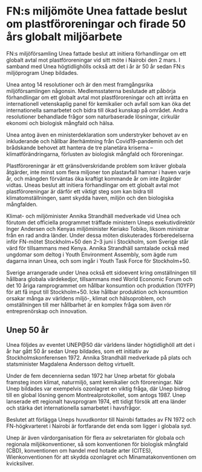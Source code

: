 # FN:s miljömöte Unea fattade beslut om plastföroreningar och firade 50 års globalt miljöarbete

FN:s miljöförsamling Unea fattade beslut att initiera förhandlingar om ett globalt avtal mot plastföroreningar vid sitt möte i Nairobi den 2 mars. I samband med Unea högtidlighölls också att det i år är 50 år sedan FN:s miljöprogram Unep bildades.

Unea antog 14 resolutioner och är den mest framgångsrika miljöförsamlingen någonsin. Medlemsstaterna beslutade att påbörja förhandlingar om ett globalt avtal mot plastföroreningar och att inrätta en internationell vetenskaplig panel för kemikalier och avfall som kan öka det internationella samarbetet och bidra till ökad kunskap på området. Andra resolutioner behandlade frågor som naturbaserade lösningar, cirkulär ekonomi och biologisk mångfald och hälsa.

Unea antog även en ministerdeklaration som understryker behovet av en inkluderande och hållbar återhämtning från Covid19-pandemin och det brådskande behovet att hantera de tre planetära kriserna – klimatförändringarna, förlusten av biologisk mångfald och föroreningar.

Plastföroreningar är ett gränsöverskridande problem som kräver globala åtgärder, inte minst som flera miljoner ton plastavfall hamnar i haven varje år, och mängden förväntas öka kraftigt kommande år om inte åtgärder vidtas. Uneas beslut att initiera förhandlingar om ett globalt avtal mot plastföroreningar är därför ett viktigt steg som kan bidra till klimatomställningen, samt skydda haven, miljön och den biologiska mångfalden.

Klimat- och miljöminister Annika Strandhäll medverkade vid Unea och förutom det officiella programmet träffade ministern Uneps exekutivdirektör Inger Andersen och Kenyas miljöminister Keriako Tobiko, liksom ministrar från en rad andra länder. Under dessa möten diskuterades förberedelserna inför FN-mötet Stockholm+50 den 2–3 juni i Stockholm, som Sverige står värd för tillsammans med Kenya. Annika Strandhäll samtalade också med ungdomar som deltog i Youth Environment Assembly, som ägde rum dagarna innan Unea, och som ingår i Youth Task Force för Stockholm+50.

Sverige arrangerade under Unea också ett sidoevent kring omställningen till hållbara globala värdekedjor, tillsammans med World Economic Forum och det 10 åriga ramprogrammet om hållbar konsumtion och produktion (10YFP) för att få input till Stockholm+50. Icke hållbar produktion och konsumtion orsakar många av världens miljö-, klimat och hälsoproblem, och omställningen till mer hållbarhet är en komplex fråga som även rör entreprenörskap och innovation.

## Unep 50 år

Unea följdes av eventet UNEP@50 där världens länder högtidlighöll att det i år har gått 50 år sedan Unep bildades, som ett initiativ av Stockholmskonferensen 1972. Annika Strandhäll medverkade på plats och statsminister Magdalena Andersson deltog virtuellt.

Under de fem decennierna sedan 1972 har Unep arbetat för globala framsteg inom klimat, naturmiljö, samt kemikalier och föroreningar. När Unep bildades var exempelvis ozonlagret en viktig fråga, där Unep bidrog till en global lösning genom Montrealprotokollet, som antogs 1987. Unep lanserade ett regionalt havsprogram 1974, ett tidigt försök att ena länder och stärka det internationella samarbetet i havsfrågor.

Beslutet att förlägga Uneps huvudkontor till Nairobi fattades av FN 1972 och FN-högkvarteret i Nairobi är fortfarande det enda som ligger i globala syd.

Unep är även värdorganisation för flera av sekretariaten för globala och regionala miljökonventioner, så som konventionen för biologisk mångfald (CBD), konventionen om handel med hotade arter (CITES), Wienkonventionen för att skydda ozonlagret och Minamatakonventionen om kvicksilver.
